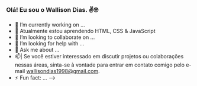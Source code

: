 ### Olá! Eu sou o Wallison Dias. ✌️🤓

- 🔭 I’m currently working on ...
- 🌱 Atualmente estou aprendendo HTML, CSS & JavaScript
- 👯 I’m looking to collaborate on ...
- 🤔 I’m looking for help with ...
- 💬 Ask me about ...
- 📫| Se você estiver interessado em discutir projetos ou colaborações nessas áreas, sinta-se à vontade para entrar em contato comigo pelo e-mail wallisondias1998@gmail.com.
- ⚡ Fun fact: ...
-->
